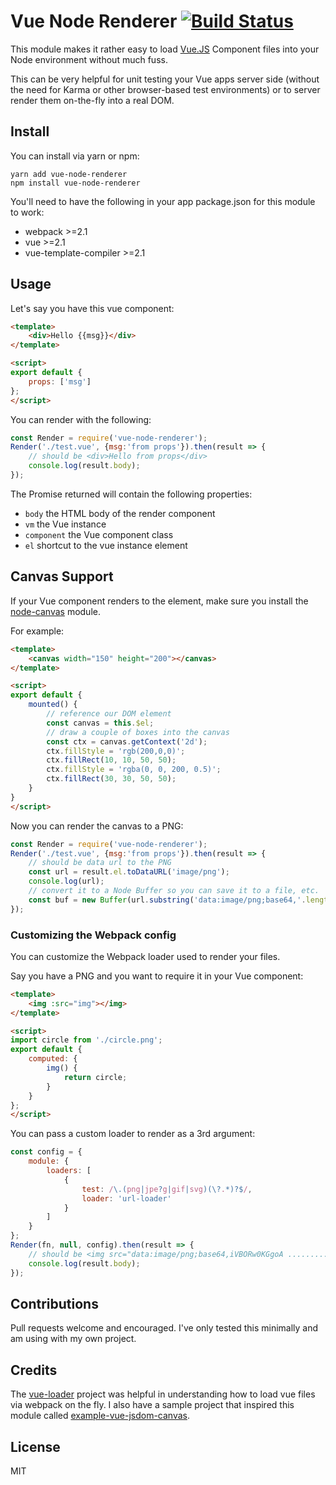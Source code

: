 # Vue Node Renderer [![Build Status](https://travis-ci.org/jhaynie/vue-node-renderer.svg?branch=master)](https://travis-ci.org/jhaynie/vue-node-renderer)

This module makes it rather easy to load [Vue.JS](https://vuejs.org) Component files into your Node environment without much fuss.

This can be very helpful for unit testing your Vue apps server side (without the need for Karma or other browser-based test environments) or to server render them on-the-fly into a real DOM.

## Install

You can install via yarn or npm:

	yarn add vue-node-renderer
	npm install vue-node-renderer

You'll need to have the following in your app package.json for this module to work:

- webpack >=2.1
- vue >=2.1
- vue-template-compiler >=2.1

## Usage

Let's say you have this vue component:

```html
<template>
	<div>Hello {{msg}}</div>
</template>

<script>
export default {
	props: ['msg']
};
</script>
```

You can render with the following:

```javascript
const Render = require('vue-node-renderer');
Render('./test.vue', {msg:'from props'}).then(result => {
	// should be <div>Hello from props</div>
	console.log(result.body);
});
```

The Promise returned will contain the following properties:

- `body` the HTML body of the render component
- `vm` the Vue instance
- `component` the Vue component class
- `el` shortcut to the vue instance element

## Canvas Support

If your Vue component renders to the <canvas> element, make sure you install the [node-canvas](https://github.com/Automattic/node-canvas) module.

For example:

```html
<template>
	<canvas width="150" height="200"></canvas>
</template>

<script>
export default {
	mounted() {
		// reference our DOM element
		const canvas = this.$el;
		// draw a couple of boxes into the canvas
		const ctx = canvas.getContext('2d');
		ctx.fillStyle = 'rgb(200,0,0)';
		ctx.fillRect(10, 10, 50, 50);
		ctx.fillStyle = 'rgba(0, 0, 200, 0.5)';
		ctx.fillRect(30, 30, 50, 50);
	}
}
</script>
```

Now you can render the canvas to a PNG:

```javascript
const Render = require('vue-node-renderer');
Render('./test.vue', {msg:'from props'}).then(result => {
	// should be data url to the PNG
	const url = result.el.toDataURL('image/png');
	console.log(url);
	// convert it to a Node Buffer so you can save it to a file, etc.
	const buf = new Buffer(url.substring('data:image/png;base64,'.length), 'base64');
});
```

### Customizing the Webpack config

You can customize the Webpack loader used to render your files.

Say you have a PNG and you want to require it in your Vue component:

```html
<template>
	<img :src="img"></img>
</template>

<script>
import circle from './circle.png';
export default {
	computed: {
		img() {
			return circle;
		}
	}
};
</script>
```

You can pass a custom loader to render as a 3rd argument:

```javascript
const config = {
	module: {
		loaders: [
			{
				test: /\.(png|jpe?g|gif|svg)(\?.*)?$/,
				loader: 'url-loader'
			}
		]
	}
};
Render(fn, null, config).then(result => {
	// should be <img src="data:image/png;base64,iVBORw0KGgoA .........
	console.log(result.body);
});
```

## Contributions

Pull requests welcome and encouraged. I've only tested this minimally and am using with my own project.

## Credits

The [vue-loader](https://vue-loader.vuejs.org) project was helpful in understanding how to load vue files via webpack on the fly.  I also have a sample project that inspired this module called [example-vue-jsdom-canvas](https://github.com/jhaynie/example-vue-jsdom-canvas).

## License

MIT
